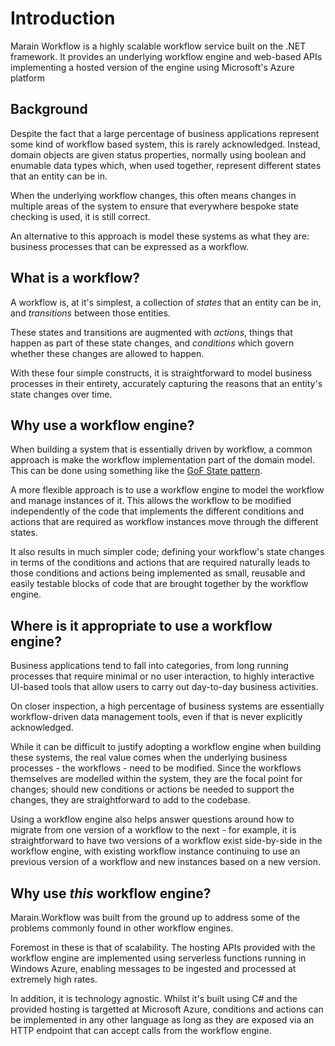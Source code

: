 # Introduction

Marain Workflow is a highly scalable workflow service built on the .NET framework. It provides an underlying workflow engine and web-based APIs implementing a hosted version of the engine using Microsoft's Azure platform

## Background

Despite the fact that a large percentage of business applications represent some kind of workflow based system, this is rarely acknowledged. Instead, domain objects are given status properties, normally using boolean and enumable data types which, when used together, represent different states that an entity can be in.

When the underlying workflow changes, this often means changes in multiple areas of the system to ensure that everywhere bespoke state checking is used, it is still correct.

An alternative to this approach is model these systems as what they are: business processes that can be expressed as a workflow.

## What is a workflow?

A workflow is, at it's simplest, a collection of *states* that an entity can be in, and *transitions* between those entities.

These states and transitions are augmented with *actions*, things that happen as part of these state changes, and *conditions* which govern whether these changes are allowed to happen.

With these four simple constructs, it is straightforward to model business processes in their entirety, accurately capturing the reasons that an entity's state changes over time.

## Why use a workflow engine?

When building a system that is essentially driven by workflow, a common approach is make the workflow implementation part of the domain model. This can be done using something like the [GoF State pattern](https://en.wikipedia.org/wiki/State_pattern).

A more flexible approach is to use a workflow engine to model the workflow and manage instances of it. This allows the workflow to be modified independently of the code that implements the different conditions and actions that are required as workflow instances move through the different states.

It also results in much simpler code; defining your workflow's state changes in terms of the conditions and actions that are required naturally leads to those conditions and actions being implemented as small, reusable and easily testable blocks of code that are brought together by the workflow engine.

## Where is it appropriate to use a workflow engine?

Business applications tend to fall into categories, from long running processes that require minimal or no user interaction, to highly interactive UI-based tools that allow users to carry out day-to-day business activities.

On closer inspection, a high percentage of business systems are essentially workflow-driven data management tools, even if that is never explicitly acknowledged.

While it can be difficult to justify adopting a workflow engine when building these systems, the real value comes when the underlying business processes - the workflows - need to be modified. Since the workflows themselves are modelled within the system, they are the focal point for changes; should new conditions or actions be needed to support the changes, they are straightforward to add to the codebase.

Using a workflow engine also helps answer questions around how to migrate from one version of a workflow to the next - for example, it is straightforward to have two versions of a workflow exist side-by-side in the workflow engine, with existing workflow instance continuing to use an previous version of a workflow and new instances based on a new version.


## Why use *this* workflow engine?

Marain.Workflow was built from the ground up to address some of the problems commonly found in other workflow engines.

Foremost in these is that of scalability. The hosting APIs provided with the workflow engine are implemented using serverless functions running in Windows Azure, enabling messages to be ingested and processed at extremely high rates.

In addition, it is technology agnostic. Whilst it's built using C# and the provided hosting is targetted at Microsoft Azure, conditions and actions can be implemented in any other language as long as they are exposed via an HTTP endpoint that can accept calls from the workflow engine.
